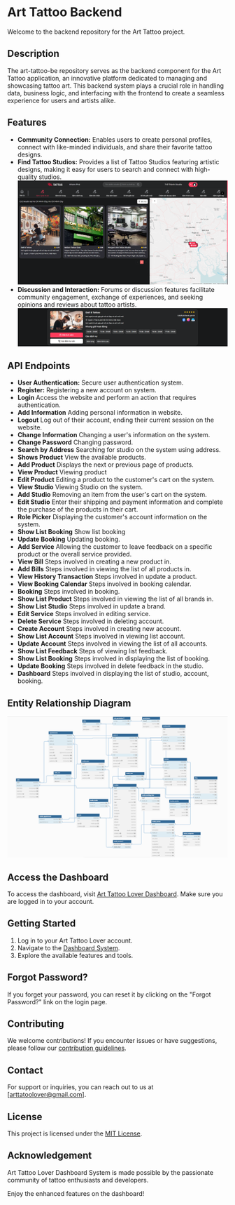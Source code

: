 # Art Tattoo Backend

Welcome to the backend repository for the Art Tattoo project.

## Description

The art-tattoo-be repository serves as the backend component for the Art Tattoo application, an innovative platform dedicated to managing and showcasing tattoo art. This backend system plays a crucial role in handling data, business logic, and interfacing with the frontend to create a seamless experience for users and artists alike.

## Features
- **Community Connection:** Enables users to create personal profiles, connect with like-minded individuals, and share their favorite tattoo designs.
- **Find Tattoo Studios:** Provides a list of Tattoo Studios featuring artistic designs, making it easy for users to search and connect with high-quality studios.
  ![Alt text](<Screenshot 2023-11-27 104145.png>)
- **Discussion and Interaction:** Forums or discussion features facilitate community engagement, exchange of experiences, and seeking opinions and reviews about tattoo artists.
  ![Alt text](<Screenshot 2023-11-27 104336.png>)


## API Endpoints

- **User Authentication:** Secure user authentication system.
- **Register:** Registering a new account on  system.
- **Login** Access the website and perform an action that requires authentication.
- **Add Information** Adding personal information in website.
- **Logout** Log out of their account, ending their current session on the website.
- **Change Information** Changing a user's information on the system.
- **Change Password** Changing password.
- **Search by Address** Searching for studio on the system using address.
- **Shows Product** View the available products.
- **Add Product** Displays the next or previous page of products.
- **View Product** Viewing product
- **Edit Product** Editing a product to the customer's cart on the system.
- **View Studio** Viewing Studio on the system.
- **Add Studio** Removing an item from the user's cart on the system.
- **Edit Studio** Enter their shipping and payment information and complete the purchase of the products in their cart.
- **Role Picker** Displaying the customer's account information on the system.
- **Show List Booking** Show list booking
- **Update Booking** Updating booking.
- **Add Service** Allowing the customer to leave feedback on a specific product or the overall service provided.
- **View Bill** Steps involved in creating a new product in.
- **Add Bills** Steps involved in viewing the list of all products in.
- **View History Transaction** Steps involved in update a product.
- **View Booking Calendar** Steps involved in booking calendar.
- **Booking** Steps involved in booking.
- **Show List Product** Steps involved in viewing the list of all brands in.
- **Show List Studio**  Steps involved in update a brand.
- **Edit Service** Steps involved in editing service.
- **Delete Service** Steps involved in deleting account.
- **Create Account** Steps involved in creating new account.
- **Show List Account** Steps involved in viewing list account. 
- **Update Account** Steps involved in viewing the list of all accounts.
- **Show List Feedback** Steps of viewing list feedback.
- **Show List Booking** Steps involved in displaying the list of booking.
- **Update Booking** Steps involved in delete feedback in the studio.
- **Dashboard** Steps involved in displaying the list of studio, account, booking.
  
## Entity Relationship Diagram
![ERD](<Screenshot 2023-11-26 220715.png>)

## Access the Dashboard

To access the dashboard, visit [Art Tattoo Lover Dashboard](https://dashboard-art-tattoo-lover.vercel.app/system/dashboard). Make sure you are logged in to your account.

## Getting Started

1. Log in to your Art Tattoo Lover account.
2. Navigate to the [Dashboard System](https://dashboard-art-tattoo-lover.vercel.app/system/dashboard).
3. Explore the available features and tools.

## Forgot Password?

If you forget your password, you can reset it by clicking on the "Forgot Password?" link on the login page.

## Contributing

We welcome contributions! If you encounter issues or have suggestions, please follow our [contribution guidelines](CONTRIBUTING.md).

## Contact

For support or inquiries, you can reach out to us at [arttatoolover@gmail.com].

## License

This project is licensed under the [MIT License](https://opensource.org/license/mit/).

## Acknowledgement

Art Tattoo Lover Dashboard System is made possible by the passionate community of tattoo enthusiasts and developers.

Enjoy the enhanced features on the dashboard!
